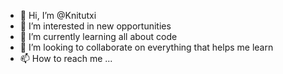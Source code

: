 - 👋 Hi, I’m @Knitutxi
- 👀 I’m interested in new opportunities
- 🌱 I’m currently learning all about code
- 💞️ I’m looking to collaborate on everything that helps me learn
- 📫 How to reach me ...

<!---
Knitutxi/Knitutxi is a ✨ special ✨ repository because its `README.md` (this file) appears on your GitHub profile.
You can click the Preview link to take a look at your changes.
--->
